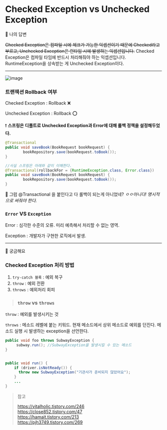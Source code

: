 # Checked Exception vs Unchecked Exception

:rocket: 나의 답변

~~Checked Exception은 컴파일 시에 체크가 가능한 익셉션이기 때문에 Checked라고 부르고, Unchecked Exception은 런타임 시에 발생하는 익셉션입니다.~~ Checked Exception은 컴파일 타임에 반드시 처리해줘야 하는 익셉션입니다. RuntimeException을 상속받는 게 Unchecked Exception이다.

---



![image](https://user-images.githubusercontent.com/19922698/87325467-71867b00-c56c-11ea-868f-cff01a224e51.png)





### 트랜잭션 Rollback 여부

Checked Exception : Rollback :x: 

Unchecked Exception : Rollback :o: 

❗️ **스프링은 디폴트로 Unchecked Exception과 Error에 대해 롤백 정책을 설정해두었다.**

```java
@Transactional
public void saveBook(BookRequest bookRequest) {
		bookRepository.save(bookRequest.toBook());
}

//사실 스프링은 아래와 같이 이해한다.
@Transactional(rollbackFor = {RuntimeException.class, Error.class})
public void saveBook(BookRequest bookRequest) {
		bookRepository.save(bookRequest.toBook());
}
```

🤔 그럼 @Transactional 을 붙인다고 다 롤백이 되는게 아니었네? *ㅇㅇ아니다! 명시적으로 써줘야 한다.*



### `Error` VS `Exception`

Error : 심각한 수준의 오류. 미리 예측해서 처리할 수 없는 영역. 

Exception : 개발자가 구현한 로직에서 발생.

---

:pencil: 궁금해요

### Checked Exception 처리 방법

1. `try-catch 블록` : 예외 복구
2. `throw` : 예외 전환
3. `throws` : 예외처리 회피



> ### `throw` vs `throws`

`throw` : 예외를 발생시키는 것

`throws` : 메소드 레벨에 붙는 키워드. 현재 메소드에서 상위 메소드로 예외를 던진다. 메소드 실행 시 발생하는 exception을 선언한다.

```java
public void foo throws SubwayException {
 	 subway.run(); //SubwayException을 발생시킬 수 있는 메소드
}


public void run() {
    if (driver.isNotReady()) {
      throw new SubwayException("기관사가 준비되지 않았어요");
    }
    ...
}
```





> 참고
>
> https://vitalholic.tistory.com/246  
> https://close852.tistory.com/47  
> https://hamait.tistory.com/213  
> https://pjh3749.tistory.com/269

